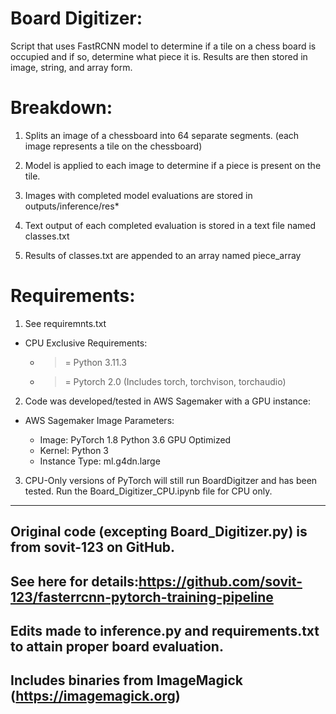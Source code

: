 # Board Digitizer:

Script that uses FastRCNN model to determine if a tile on a chess board is occupied and if so, determine what piece it is. Results are then stored in image, string, and array form.


# Breakdown:

1) Splits an image of a chessboard into 64 separate segments. (each image represents a tile on the chessboard)

2) Model is applied to each image to determine if a piece is present on the tile. 

3) Images with completed model evaluations are stored in outputs/inference/res*

4) Text output of each completed evaluation is stored in a text file named classes.txt

5) Results of classes.txt are appended to an array named piece_array


# Requirements:

1) See requiremnts.txt

- CPU Exclusive Requirements:

    - >= Python 3.11.3
    - >= Pytorch 2.0 (Includes torch, torchvison, torchaudio)

2) Code was developed/tested in AWS Sagemaker with a GPU instance:

- AWS Sagemaker Image Parameters: 
  
    - Image: PyTorch 1.8 Python 3.6 GPU Optimized
    - Kernel: Python 3
    - Instance Type: ml.g4dn.large

3) CPU-Only versions of PyTorch will still run BoardDigitzer and has been tested. Run the Board_Digitizer_CPU.ipynb file for CPU only.


-----------------------------------------------------------------------------------------------------------------------------------------------------------



## Original code (excepting Board_Digitizer.py) is from sovit-123 on GitHub. 

## See here for details:https://github.com/sovit-123/fasterrcnn-pytorch-training-pipeline

## Edits made to inference.py and requirements.txt to attain proper board evaluation.

## Includes binaries from ImageMagick (https://imagemagick.org)


